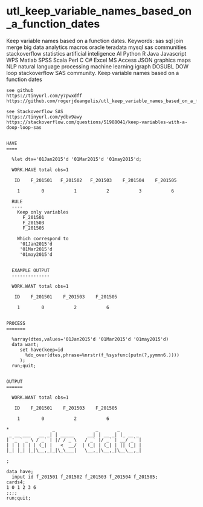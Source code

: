# utl_keep_variable_names_based_on_a_function_dates
Keep variable names based on a function dates.  Keywords: sas sql join merge big data analytics macros oracle teradata mysql sas communities stackoverflow statistics artificial inteligence AI Python R Java Javascript WPS Matlab SPSS Scala Perl C C# Excel MS Access JSON graphics maps NLP natural language processing machine learning igraph DOSUBL DOW loop stackoverflow SAS community.
    Keep variable names based on a function dates

    see github
    https://tinyurl.com/y7pwxdff
    https://github.com/rogerjdeangelis/utl_keep_variable_names_based_on_a_function_dates

    see Stackoverflow SAS
    https://tinyurl.com/ydbv9awy
    https://stackoverflow.com/questions/51988041/keep-variables-with-a-doop-loop-sas


    HAVE
    ====

      %let dtx='01Jan2015'd '01Mar2015'd '01may2015'd;

      WORK.HAVE total obs=1

       ID    F_201501   F_201502   F_201503    F_201504    F_201505

        1        0           1           2           3           6

      RULE
      ----
        Keep only variables
          F_201501
          F_201503
          F_201505

        Which correspond to
         '01Jan2015'd
         '01Mar2015'd
         '01may2015'd


      EXAMPLE OUTPUT
      --------------

      WORK.WANT total obs=1

       ID    F_201501    F_201503    F_201505

        1        0           2           6


    PROCESS
    =======

      %array(dtes,values='01Jan2015'd '01Mar2015'd '01may2015'd)
      data want;
         set have(keep=id
           %do_over(dtes,phrase=%nrstr(f_%sysfunc(putn(?,yymmn6.))))
         );
      run;quit;


    OUTPUT
    ======

      WORK.WANT total obs=1

       ID    F_201501    F_201503    F_201505

        1        0           2           6

    *                _               _       _
     _ __ ___   __ _| | _____     __| | __ _| |_ __ _
    | '_ ` _ \ / _` | |/ / _ \   / _` |/ _` | __/ _` |
    | | | | | | (_| |   <  __/  | (_| | (_| | || (_| |
    |_| |_| |_|\__,_|_|\_\___|   \__,_|\__,_|\__\__,_|

    ;

    data have;
      input id f_201501 f_201502 f_201503 f_201504 f_201505;
    cards4;
    1 0 1 2 3 6
    ;;;;
    run;quit;


